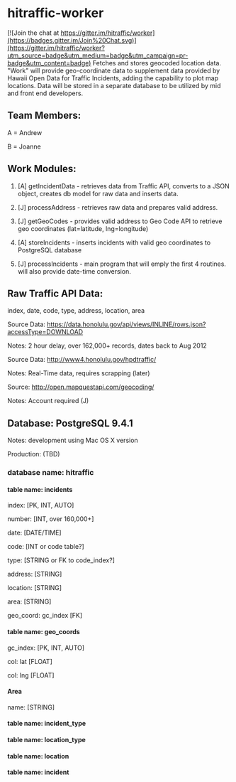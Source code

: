 # hitraffic-worker

[![Join the chat at https://gitter.im/hitraffic/worker](https://badges.gitter.im/Join%20Chat.svg)](https://gitter.im/hitraffic/worker?utm_source=badge&utm_medium=badge&utm_campaign=pr-badge&utm_content=badge)
Fetches and stores geocoded location data.
"Work" will provide geo-coordinate data to supplement data provided by Hawaii Open Data for Traffic Incidents, adding the capability to plot map locations.  Data will be stored in a separate database to be utilized by mid and front end developers.

## Team Members:
A = Andrew

B = Joanne

## Work Modules:

1) [A] getIncidentData - retrieves data from Traffic API, converts to a JSON object, creates db model for raw data and inserts data.

2) [J] processAddress - retrieves raw data and prepares valid address.

3) [J] getGeoCodes - provides valid address to Geo Code API to retrieve geo coordinates (lat=latitude, lng=longitude)

4) [A] storeIncidents - inserts incidents with valid geo coordinates to PostgreSQL database

5) [J] processIncidents - main program that will emply the first 4 routines.  will also provide date-time conversion.

## Raw Traffic API Data:
index, date, code, type, address, location, area

Source Data: https://data.honolulu.gov/api/views/INLINE/rows.json?accessType=DOWNLOAD

Notes: 2 hour delay, over 162,000+ records, dates back to Aug 2012

Source Data: http://www4.honolulu.gov/hpdtraffic/

Notes: Real-Time data, requires scrapping (later)

Source: http://open.mapquestapi.com/geocoding/

Notes: Account required (J)

## Database: PostgreSQL 9.4.1
Notes: development using Mac OS X version

Production: (TBD)

### database name: hitraffic

#### table name: incidents

  index: [PK, INT, AUTO]

  number: [INT, over 160,000+]

  date: [DATE/TIME]

  code: [INT or code table?]

  type: [STRING or FK to code_index?]

  address: [STRING]

  location: [STRING]

  area: [STRING]

  geo_coord: gc_index [FK]

#### table name: geo_coords

  gc_index: [PK, INT, AUTO]

  col: lat [FLOAT]

  col: lng [FLOAT]

#### Area

  name: [STRING]
  
#### table name: incident_type
#### table name: location_type
#### table name: location
#### table name: incident
